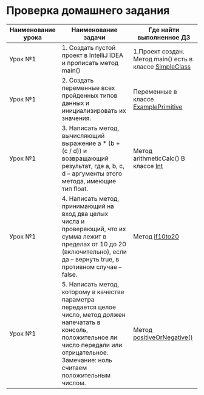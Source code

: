 # Проверка домашнего задания

Наименование урока | Наименование задачи | Где найти выполненное ДЗ
--------|------|-------
Урок №1 | 1. Создать пустой проект в IntelliJ IDEA и прописать метод main() | 1.Проект создан. Метод main() есть в классе [SimpleClass](https://github.com/panarik/JavaLesson/blob/master/src/com/github/panarik/javaLesson/main/SimpleClass.java)
Урок №1 | 2. Создать переменные всех пройденных типов данных и инициализировать их значения. | Переменные в классе [ExamplePrimitive](https://github.com/panarik/JavaLesson/blob/master/src/com/github/panarik/javaLesson/values/primitive/ExamplePrimitive.java)
Урок №1 | 3. Написать метод, вычисляющий выражение a * (b + (c / d)) и возвращающий результат, где a, b, c, d – аргументы этого метода, имеющие тип float. | Метод arithmeticCalc() В классе [Int](https://github.com/panarik/JavaLesson/blob/master/src/com/github/panarik/javaLesson/values/primitive/arithmetic/Int.java)
Урок №1 | 4. Написать метод, принимающий на вход два целых числа и проверяющий, что их сумма лежит в пределах от 10 до 20 (включительно), если да – вернуть true, в противном случае – false. | Метод [if10to20](https://github.com/panarik/JavaLesson/blob/master/src/com/github/panarik/javaLesson/operator/IfSum.java)
Урок №1 | 5. Написать метод, которому в качестве параметра передается целое число, метод должен напечатать в консоль, положительное ли число передали или отрицательное. Замечание: ноль считаем положительным числом. | Метод [positiveOrNegative()](https://github.com/panarik/JavaLesson/blob/master/src/com/github/panarik/javaLesson/operator/IfOne.java)

